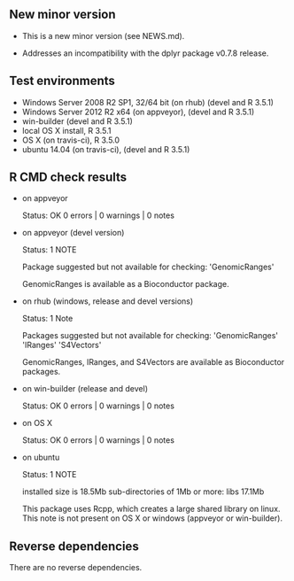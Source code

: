 ## New minor version

* This is a new minor version (see NEWS.md).

* Addresses an incompatibility with the dplyr package v0.7.8 release.

## Test environments

* Windows Server 2008 R2 SP1, 32/64 bit (on rhub) (devel and R 3.5.1)
* Windows Server 2012 R2 x64 (on appveyor), (devel and R 3.5.1)
* win-builder (devel and  R 3.5.1)
* local OS X install, R 3.5.1
* OS X (on travis-ci), R 3.5.0
* ubuntu 14.04 (on travis-ci), (devel and R 3.5.1)


## R CMD check results

* on appveyor

  Status: OK
  0 errors | 0 warnings | 0 notes
  
* on appveyor (devel version)

  Status: 1 NOTE
  
  Package suggested but not available for checking: 'GenomicRanges'  
  
  GenomicRanges is available as a Bioconductor package.  
  
* on rhub (windows, release and devel versions)

  Status: 1 Note
  
  Packages suggested but not available for checking:
  'GenomicRanges' 'IRanges' 'S4Vectors'
  
  GenomicRanges, IRanges, and S4Vectors are available as Bioconductor packages.
  
* on win-builder (release and devel)

  Status: OK
  0 errors | 0 warnings | 0 notes
  
* on OS X 

  Status: OK
  0 errors | 0 warnings | 0 notes
  
* on ubuntu

  Status: 1 NOTE
  
  installed size is 18.5Mb
  sub-directories of 1Mb or more:
    libs   17.1Mb

  This package uses Rcpp, which creates a large shared library on linux.
  This note is not present on OS X or windows (appveyor or win-builder).
  
## Reverse dependencies

There are no reverse dependencies.
